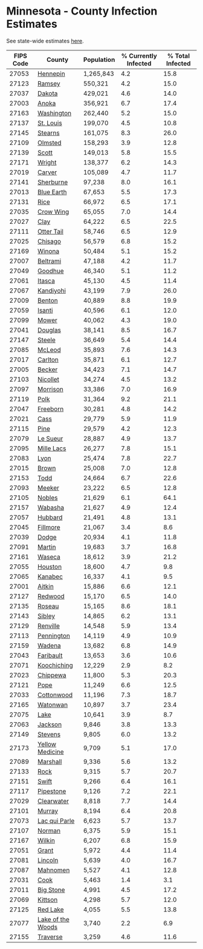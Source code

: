 # Minnesota - County Infection Estimates

See state-wide estimates [here](/infections/us-mn).

|   FIPS Code |                                 County |   Population |   % Currently Infected |   % Total Infected |
|-------------|----------------------------------------|--------------|------------------------|--------------------|
|       27053 |                   [Hennepin](hennepin) |    1,265,843 |                    4.2 |               15.8 |
|       27123 |                       [Ramsey](ramsey) |      550,321 |                    4.2 |               15.0 |
|       27037 |                       [Dakota](dakota) |      429,021 |                    4.6 |               14.0 |
|       27003 |                         [Anoka](anoka) |      356,921 |                    6.7 |               17.4 |
|       27163 |               [Washington](washington) |      262,440 |                    5.2 |               15.0 |
|       27137 |                 [St. Louis](st.-louis) |      199,070 |                    4.5 |               10.8 |
|       27145 |                     [Stearns](stearns) |      161,075 |                    8.3 |               26.0 |
|       27109 |                     [Olmsted](olmsted) |      158,293 |                    3.9 |               12.8 |
|       27139 |                         [Scott](scott) |      149,013 |                    5.8 |               15.5 |
|       27171 |                       [Wright](wright) |      138,377 |                    6.2 |               14.3 |
|       27019 |                       [Carver](carver) |      105,089 |                    4.7 |               11.7 |
|       27141 |                 [Sherburne](sherburne) |       97,238 |                    8.0 |               16.1 |
|       27013 |               [Blue Earth](blue-earth) |       67,653 |                    5.5 |               17.3 |
|       27131 |                           [Rice](rice) |       66,972 |                    6.5 |               17.1 |
|       27035 |                 [Crow Wing](crow-wing) |       65,055 |                    7.0 |               14.4 |
|       27027 |                           [Clay](clay) |       64,222 |                    6.5 |               22.5 |
|       27111 |               [Otter Tail](otter-tail) |       58,746 |                    6.5 |               12.9 |
|       27025 |                     [Chisago](chisago) |       56,579 |                    6.8 |               15.2 |
|       27169 |                       [Winona](winona) |       50,484 |                    5.1 |               15.2 |
|       27007 |                   [Beltrami](beltrami) |       47,188 |                    4.2 |               11.7 |
|       27049 |                     [Goodhue](goodhue) |       46,340 |                    5.1 |               11.2 |
|       27061 |                       [Itasca](itasca) |       45,130 |                    4.5 |               11.4 |
|       27067 |                 [Kandiyohi](kandiyohi) |       43,199 |                    7.9 |               26.0 |
|       27009 |                       [Benton](benton) |       40,889 |                    8.8 |               19.9 |
|       27059 |                       [Isanti](isanti) |       40,596 |                    6.1 |               12.0 |
|       27099 |                         [Mower](mower) |       40,062 |                    4.3 |               19.0 |
|       27041 |                     [Douglas](douglas) |       38,141 |                    8.5 |               16.7 |
|       27147 |                       [Steele](steele) |       36,649 |                    5.4 |               14.4 |
|       27085 |                       [McLeod](mcleod) |       35,893 |                    7.6 |               14.3 |
|       27017 |                     [Carlton](carlton) |       35,871 |                    6.1 |               12.7 |
|       27005 |                       [Becker](becker) |       34,423 |                    7.1 |               14.7 |
|       27103 |                   [Nicollet](nicollet) |       34,274 |                    4.5 |               13.2 |
|       27097 |                   [Morrison](morrison) |       33,386 |                    7.0 |               16.9 |
|       27119 |                           [Polk](polk) |       31,364 |                    9.2 |               21.1 |
|       27047 |                   [Freeborn](freeborn) |       30,281 |                    4.8 |               14.2 |
|       27021 |                           [Cass](cass) |       29,779 |                    5.9 |               11.9 |
|       27115 |                           [Pine](pine) |       29,579 |                    4.2 |               12.3 |
|       27079 |                   [Le Sueur](le-sueur) |       28,887 |                    4.9 |               13.7 |
|       27095 |               [Mille Lacs](mille-lacs) |       26,277 |                    7.8 |               15.1 |
|       27083 |                           [Lyon](lyon) |       25,474 |                    7.8 |               22.7 |
|       27015 |                         [Brown](brown) |       25,008 |                    7.0 |               12.8 |
|       27153 |                           [Todd](todd) |       24,664 |                    6.7 |               22.6 |
|       27093 |                       [Meeker](meeker) |       23,222 |                    6.5 |               12.8 |
|       27105 |                       [Nobles](nobles) |       21,629 |                    6.1 |               64.1 |
|       27157 |                     [Wabasha](wabasha) |       21,627 |                    4.9 |               12.4 |
|       27057 |                     [Hubbard](hubbard) |       21,491 |                    4.8 |               13.1 |
|       27045 |                   [Fillmore](fillmore) |       21,067 |                    3.4 |                8.6 |
|       27039 |                         [Dodge](dodge) |       20,934 |                    4.1 |               11.8 |
|       27091 |                       [Martin](martin) |       19,683 |                    3.7 |               16.8 |
|       27161 |                       [Waseca](waseca) |       18,612 |                    3.9 |               21.2 |
|       27055 |                     [Houston](houston) |       18,600 |                    4.7 |                9.8 |
|       27065 |                     [Kanabec](kanabec) |       16,337 |                    4.1 |                9.5 |
|       27001 |                       [Aitkin](aitkin) |       15,886 |                    6.6 |               12.1 |
|       27127 |                     [Redwood](redwood) |       15,170 |                    6.5 |               14.0 |
|       27135 |                       [Roseau](roseau) |       15,165 |                    8.6 |               18.1 |
|       27143 |                       [Sibley](sibley) |       14,865 |                    6.2 |               13.1 |
|       27129 |                   [Renville](renville) |       14,548 |                    5.9 |               13.4 |
|       27113 |               [Pennington](pennington) |       14,119 |                    4.9 |               10.9 |
|       27159 |                       [Wadena](wadena) |       13,682 |                    6.8 |               14.9 |
|       27043 |                 [Faribault](faribault) |       13,653 |                    3.6 |               10.6 |
|       27071 |             [Koochiching](koochiching) |       12,229 |                    2.9 |                8.2 |
|       27023 |                   [Chippewa](chippewa) |       11,800 |                    5.3 |               20.3 |
|       27121 |                           [Pope](pope) |       11,249 |                    6.6 |               12.5 |
|       27033 |               [Cottonwood](cottonwood) |       11,196 |                    7.3 |               18.7 |
|       27165 |                   [Watonwan](watonwan) |       10,897 |                    3.7 |               23.4 |
|       27075 |                           [Lake](lake) |       10,641 |                    3.9 |                8.7 |
|       27063 |                     [Jackson](jackson) |        9,846 |                    3.8 |               13.3 |
|       27149 |                     [Stevens](stevens) |        9,805 |                    6.0 |               13.2 |
|       27173 |     [Yellow Medicine](yellow-medicine) |        9,709 |                    5.1 |               17.0 |
|       27089 |                   [Marshall](marshall) |        9,336 |                    5.6 |               13.2 |
|       27133 |                           [Rock](rock) |        9,315 |                    5.7 |               20.7 |
|       27151 |                         [Swift](swift) |        9,266 |                    6.4 |               16.1 |
|       27117 |                 [Pipestone](pipestone) |        9,126 |                    7.2 |               22.1 |
|       27029 |               [Clearwater](clearwater) |        8,818 |                    7.7 |               14.4 |
|       27101 |                       [Murray](murray) |        8,194 |                    6.4 |               20.8 |
|       27073 |         [Lac qui Parle](lac-qui-parle) |        6,623 |                    5.7 |               13.7 |
|       27107 |                       [Norman](norman) |        6,375 |                    5.9 |               15.1 |
|       27167 |                       [Wilkin](wilkin) |        6,207 |                    6.8 |               15.9 |
|       27051 |                         [Grant](grant) |        5,972 |                    4.4 |               11.4 |
|       27081 |                     [Lincoln](lincoln) |        5,639 |                    4.0 |               16.7 |
|       27087 |                   [Mahnomen](mahnomen) |        5,527 |                    4.1 |               12.8 |
|       27031 |                           [Cook](cook) |        5,463 |                    1.4 |                3.1 |
|       27011 |                 [Big Stone](big-stone) |        4,991 |                    4.5 |               17.2 |
|       27069 |                     [Kittson](kittson) |        4,298 |                    5.7 |               12.0 |
|       27125 |                   [Red Lake](red-lake) |        4,055 |                    5.5 |               13.8 |
|       27077 | [Lake of the Woods](lake-of-the-woods) |        3,740 |                    2.2 |                6.9 |
|       27155 |                   [Traverse](traverse) |        3,259 |                    4.6 |               11.6 |